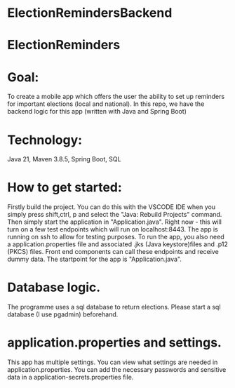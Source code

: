 # ElectionRemindersBackend
# ElectionReminders

# Goal: 
To create a mobile app which offers the user the ability to set up reminders for important elections (local and national). In this repo, we have the backend logic for this app (written with Java and Spring Boot)

# Technology: 
Java 21, Maven 3.8.5, Spring Boot, SQL 

# How to get started: 
Firstly build the project. You can do this with the VSCODE IDE when you simply press shift,ctrl, p and select the "Java: Rebuild Projects" command.
Then simply start the application in "Application.java". Right now - this will turn on a few test endpoints 
which will run on localhost:8443. The app is running on ssh to allow for testing purposes. To run the app, you also need a application.properties file and associated .jks (Java keystore)files and .p12 (PKCS) files. Front end components can call these endpoints and receive dummy data.  The startpoint for the app is "Application.java". 

# Database logic. 
The programme uses a sql database to return elections. Please start a sql database (I use pgadmin) beforehand. 

# application.properties and settings.
This app has multiple settings. You can view what settings are needed in application.properties. You can add the necessary
passwords and sensitive data in a application-secrets.properties file. 
